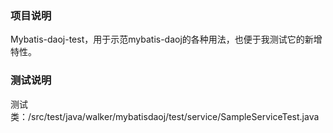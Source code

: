 ﻿### 项目说明
  Mybatis-daoj-test，用于示范mybatis-daoj的各种用法，也便于我测试它的新增特性。 


### 测试说明
  测试类：/src/test/java/walker/mybatisdaoj/test/service/SampleServiceTest.java


